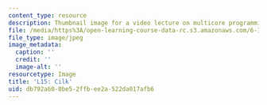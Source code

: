 ```yaml
---
content_type: resource
description: Thumbnail image for a video lecture on multicore programming.
file: /media/https%3A/open-learning-course-data-rc.s3.amazonaws.com/6-189-multicore-programming-primer-january-iap-2007/db792a600be52ffbee2a522da017afb6_l15.jpg
file_type: image/jpeg
image_metadata:
  caption: ''
  credit: ''
  image-alt: ''
resourcetype: Image
title: 'L15: Cilk'
uid: db792a60-0be5-2ffb-ee2a-522da017afb6
---
```

